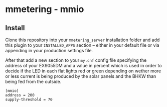 # mmetering - mmio

## Install

Clone this repository into your ```mmetering_server``` installation folder and add this plugin to your ```INSTALLED_APPS``` 
section – either in your default file or via appending in your production settings file.

After that add a new section to your ```my.cnf``` config file specifying the address of your EX9055DM and a value 
in percent which is used in order to decide if the LED in each flat lights red or green depending on wether more or 
less current is being produced by the solar panels and the BHKW than being fed from the outside.

```
[mmio]
address = 200
supply-threshold = 70
```


